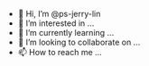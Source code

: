 - 👋 Hi, I’m @ps-jerry-lin
- 👀 I’m interested in ...
- 🌱 I’m currently learning ...
- 💞️ I’m looking to collaborate on ...
- 📫 How to reach me ...

<!---
ps-jerry-lin/ps-jerry-lin is a ✨ special ✨ repository because its `README.md` (this file) appears on your GitHub profile.
You can click the Preview link to take a look at your changes.
--->
